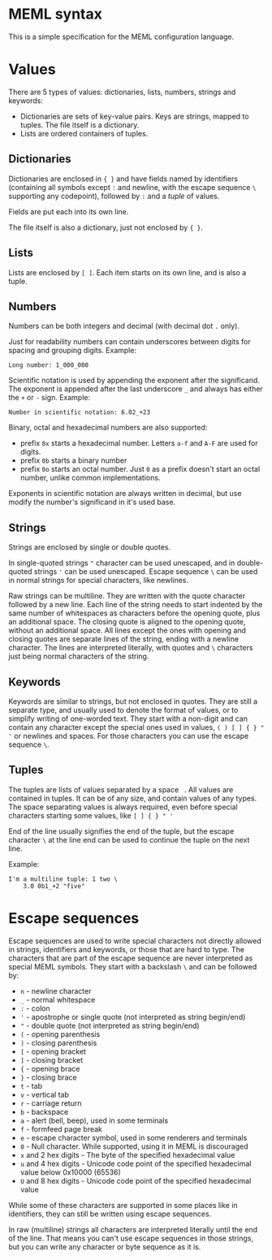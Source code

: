 # MEML syntax

This is a simple specification for the MEML configuration language.

# Values
There are 5 types of values: dictionaries, lists, numbers, strings and keywords:
- Dictionaries are sets of key-value pairs. Keys are strings, mapped to tuples. The file itself is a dictionary.
- Lists are ordered containers of tuples.

## Dictionaries
Dictionaries are enclosed in `{ }` and have fields named by identifiers
(containing all symbols except `:` and newline,
with the escape sequence `\` supporting any codepoint),
followed by `:` and a *tuple* of values.

Fields are put each into its own line.

The file itself is also a dictionary, just not enclosed by `{ }`.

## Lists
Lists are enclosed by `[ ]`. Each item starts on its own line, and is also a tuple.

## Numbers
Numbers can be both integers and decimal (with decimal dot `.` only).

Just for readability numbers can contain underscores between digits for spacing and grouping digits.
Example:
```meml
Long number: 1_000_000
```
Scientific notation is used by appending the exponent after the significand.
The exponent is appended after the last underscore `_`
and always has either the `+` or `-` sign.
Example:
```meml
Number in scientific notation: 6.02_+23
```

Binary, octal and hexadecimal numbers are also supported:
- prefix `0x` starts a hexadecimal number. Letters `a-f` and `A-F` are used for digits.
- prefix `0b` starts a binary number
- prefix `0o` starts an octal number.
  Just `0` as a prefix doesn't start an octal number, unlike common implementations.

Exponents in scientific notation are always written in decimal,
but use modify the number's significand in it's used base.

## Strings
Strings are enclosed by single or double quotes.

In single-quoted strings `"` character can be used unescaped,
and in double-quoted strings `'` can be used unescaped.
Escape sequence `\` can be used in normal strings for special characters, like newlines.

Raw strings can be multiline. They are written with the quote character followed by a new line.
Each line of the string needs to start indented by the same number of whitespaces as
characters before the opening quote, plus an additional space.
The closing quote is aligned to the opening quote, without an additional space.
All lines except the ones with opening and closing quotes are separate lines of the string,
ending with a newline character.
The lines are interpreted literally,
with quotes and `\` characters just being normal characters of the string.

## Keywords
Keywords are similar to strings, but not enclosed in quotes. They are still a separate type,
and usually used to denote the format of values, or to simplify writing of one-worded text.
They start with a non-digit and can contain any character except the special ones used in values, `( ) [ ] { } " '` or newlines and spaces. For those characters you can use the escape sequence `\`.

## Tuples
The tuples are lists of values separated by a space ` `. All values are contained in tuples.
It can be of any size, and contain values of any types.
The space separating values is always required,
even before special characters starting some values, like `[ ] { } " '`

End of the line usually signifies the end of the tuple,
but the escape character `\` at the line end can be used to continue the tuple on the next line.

Example:
```meml
I'm a multiline tuple: 1 two \
    3.0 0b1_+2 "five"
```

# Escape sequences
Escape sequences are used to write special characters not directly allowed in strings,
identifiers and keywords, or those that are hard to type.
The characters that are part of the escape sequence are never interpreted as special MEML symbols.
They start with a backslash `\` and can be followed by:
- `n` - newline character
- `_` - normal whitespace
- `:` - colon
- `'` - apostrophe or single quote (not interpreted as string begin/end)
- `"` - double quote (not interpreted as string begin/end)
- `(` - opening parenthesis
- `)` - closing parenthesis
- `[` - opening bracket
- `]` - closing bracket
- `{` - opening brace
- `}` - closing brace
- `t` - tab
- `v` - vertical tab
- `r` - carriage return
- `b` - backspace
- `a` - alert (bell, beep), used in some terminals
- `f` - formfeed page break
- `e` - escape character symbol, used in some renderers and terminals
- `0` - Null character. While supported, using it in MEML is discouraged
- `x` and 2 hex digits - The byte of the specified hexadecimal value
- `u` and 4 hex digits - Unicode code point of the specified hexadecimal value below 0x10000 (65536)
- `U` and 8 hex digits - Unicode code point of the specified hexadecimal value

While some of these characters are supported in some places like in identifiers, they can still be written using escape sequences.

In raw (multiline) strings all characters are interpreted literally until the end of the line.
That means you can't use escape sequences in those strings,
but you can write any character or byte sequence as it is.